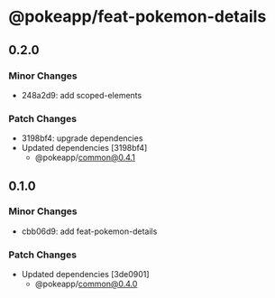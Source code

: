 # @pokeapp/feat-pokemon-details

## 0.2.0

### Minor Changes

- 248a2d9: add scoped-elements

### Patch Changes

- 3198bf4: upgrade dependencies
- Updated dependencies [3198bf4]
  - @pokeapp/common@0.4.1

## 0.1.0

### Minor Changes

- cbb06d9: add feat-pokemon-details

### Patch Changes

- Updated dependencies [3de0901]
  - @pokeapp/common@0.4.0
